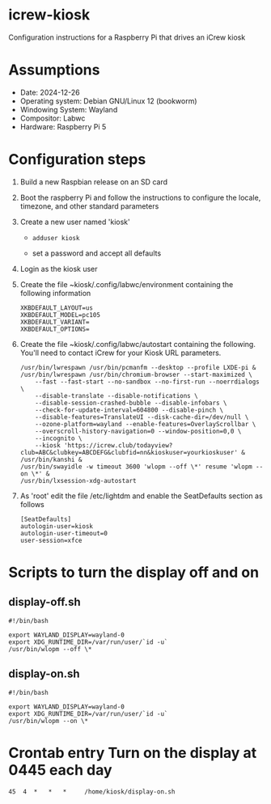 # icrew-kiosk

Configuration instructions for a Raspberry Pi that drives an iCrew kiosk

# Assumptions

*   Date: 2024-12-26
*   Operating system: Debian GNU/Linux 12 (bookworm)
*   Windowing System: Wayland
*   Compositor: Labwc
*   Hardware: Raspberry Pi 5

# Configuration steps

1.  Build a new Raspbian release on an SD card
    
2.  Boot the raspberry Pi and follow the instructions to configure the locale, timezone, and other standard parameters
    
3.  Create a new user named 'kiosk'
    
    *   `adduser kiosk`
        
    *   set a password and accept all defaults
        
4.  Login as the kiosk user
    
5.  Create the file ~kiosk/.config/labwc/environment containing the following information
    
    ```
    XKBDEFAULT_LAYOUT=us
    XKBDEFAULT_MODEL=pc105
    XKBDEFAULT_VARIANT= 
    XKBDEFAULT_OPTIONS= 
    ```
    
6.  Create the file ~kiosk/.config/labwc/autostart containing the following. You'll need to contact iCrew for your Kiosk URL parameters. 
    
    ```
    /usr/bin/lwrespawn /usr/bin/pcmanfm --desktop --profile LXDE-pi &
    /usr/bin/lwrespawn /usr/bin/chromium-browser --start-maximized \
        --fast --fast-start --no-sandbox --no-first-run --noerrdialogs \
        --disable-translate --disable-notifications \
        --disable-session-crashed-bubble --disable-infobars \
        --check-for-update-interval=604800 --disable-pinch \
        --disable-features=TranslateUI --disk-cache-dir=/dev/null \
        --ozone-platform=wayland --enable-features=OverlayScrollbar \
        --overscroll-history-navigation=0 --window-position=0,0 \
        --incognito \
        --kiosk 'https://icrew.club/todayview?club=ABC&clubkey=ABCDEFG&clubfid=nn&kioskuser=yourkioskuser' &
    /usr/bin/kanshi &
    /usr/bin/swayidle -w timeout 3600 'wlopm --off \*' resume 'wlopm --on \*' &
    /usr/bin/lxsession-xdg-autostart
    ```
    
7.  As 'root' edit the file /etc/lightdm and enable the SeatDefaults section as follows
    
    ```
    [SeatDefaults]
    autologin-user=kiosk
    autologin-user-timeout=0
    user-session=xfce
    ```
# Scripts to turn the display off and on

## display-off.sh
```
#!/bin/bash

export WAYLAND_DISPLAY=wayland-0
export XDG_RUNTIME_DIR=/var/run/user/`id -u`
/usr/bin/wlopm --off \*
```

## display-on.sh
```
#!/bin/bash

export WAYLAND_DISPLAY=wayland-0
export XDG_RUNTIME_DIR=/var/run/user/`id -u`
/usr/bin/wlopm --on \*
```

# Crontab entry Turn on the display at 0445 each day
```
45  4  *   *   *     /home/kiosk/display-on.sh
```
